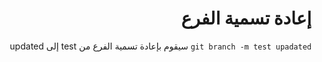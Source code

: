 <div dir=rtl >

# إعادة تسمية الفرع
`git branch -m test upadated` سيقوم بإعادة تسمية الفرع من test إلى updated
</div>